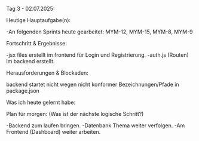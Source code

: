 
Tag 3 - 02.07.2025:

Heutige Hauptaufgabe(n):
 
-An folgenden Sprints heute gearbeitet:  MYM-12, MYM-15, MYM-8, MYM-9

Fortschritt & Ergebnisse: 

-jsx files erstellt im frontend für Login und Registrierung.
-auth.js (Routen) im backend erstellt.

Herausforderungen & Blockaden: 

backend startet nicht wegen nicht konformer Bezeichnungen/Pfade in package.json 

Was ich heute gelernt habe: 


Plan für morgen: (Was ist der nächste logische Schritt?)

-Backend zum laufen bringen. 
-Datenbank Thema weiter verfolgen.
-Am Frontend (Dashboard) weiter arbeiten.